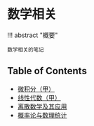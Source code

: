# 数学相关

!!! abstract "概要"

    数学相关的笔记

## Table of Contents

+ [微积分（甲）](calculus/index.md)
+ [线性代数（甲）](linear-algebra.md)
+ [离散数学及其应用](dm/index.md)
+ [概率论与数理统计](pro-sta/index.md)